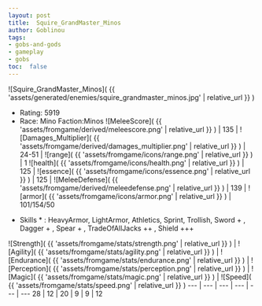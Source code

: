 ```yaml
---
layout: post
title:  Squire_GrandMaster_Minos
author: Goblinou
tags:
- gobs-and-gods
- gameplay
- gobs
toc:  false
---
```


![Squire_GrandMaster_Minos]( {{ 'assets/generated/enemies/squire_grandmaster_minos.jpg' | relative_url }} )
- Rating: 5919
- Race: Mino  Faction:Minos
![MeleeScore]( {{ 'assets/fromgame/derived/meleescore.png' | relative_url }} ) | 135 | ![Damages_Multiplier]( {{ 'assets/fromgame/derived/damages_multiplier.png' | relative_url }} ) | 24-51 | ![range]( {{ 'assets/fromgame/icons/range.png' | relative_url }} ) | 1
![health]( {{ 'assets/fromgame/icons/health.png' | relative_url }} ) | 125 | ![essence]( {{ 'assets/fromgame/icons/essence.png' | relative_url }} ) | 125 | ![MeleeDefense]( {{ 'assets/fromgame/derived/meleedefense.png' | relative_url }} ) | 139 | ![armor]( {{ 'assets/fromgame/icons/armor.png' | relative_url }} ) | 101/154/50
* Skills * : HeavyArmor, LightArmor, Athletics, Sprint, Trollish, Sword + , Dagger + , Spear + , TradeOfAllJacks ++ , Shield +++ 

![Strength]( {{ 'assets/fromgame/stats/strength.png' | relative_url }} ) | ![Agility]( {{ 'assets/fromgame/stats/agility.png' | relative_url }} ) | ![Endurance]( {{ 'assets/fromgame/stats/endurance.png' | relative_url }} ) | ![Perception]( {{ 'assets/fromgame/stats/perception.png' | relative_url }} ) | ![Magic]( {{ 'assets/fromgame/stats/magic.png' | relative_url }} ) | ![Speed]( {{ 'assets/fromgame/stats/speed.png' | relative_url }} )
--- | --- | --- | --- | --- | ---
28 | 12 | 20 | 9 | 9 | 12
